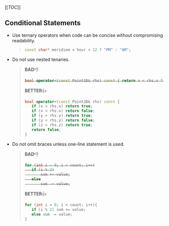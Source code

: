 [[_TOC_]]

## Conditional Statements
- Use ternary operators when code can be concise without compromising readability.

  >```c++
  >const char* meridiem = hour < 12 ? "PM" : "AM";
  >```

- Do not use nested tenaries.

  >**BAD**👎
  >
  ><strike>
  >
  >```c++
  >bool operator<(const Point3D& rhs) const { return x < rhs.x ? true : (x == rhs.x ? (y < rhs.y ? true : (y == rhs.y ? z < rhs.z : false)) : false); }
  >```
  >
  ></strike>
  >
  >**BETTER**👍
  >
  >```c++
  >bool operator<(const Point3D& rhs) const {
  >    if (x > rhs.x) return true;
  >    if (x < rhs.x) return false;
  >    if (y > rhs.y) return true;
  >    if (y < rhs.y) return false;
  >    if (z > rhs.z) return true;
  >    return false;
  >}
  >```

- Do not omit braces unless one-line statement is used.

  >**BAD**👎
  >
  ><strike>
  >
  >```c++
  >for (int i = 0; i < count; i++)
  >    if (i % 2)
  >        sum += value;
  >    else
  >        sum -= value;
  >```
  >
  ></strike>
  >
  >**BETTER**👍
  >
  >```c++
  >for (int i = 0; i < count; i++){
  >    if (i % 2) sum += value;
  >    else sum -= value;
  >}
  >```